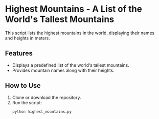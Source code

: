 # Highest Mountains - A List of the World's Tallest Mountains

This script lists the highest mountains in the world, displaying their names and heights in meters.

## Features

- Displays a predefined list of the world's tallest mountains.
- Provides mountain names along with their heights.

## How to Use

1. Clone or download the repository.
2. Run the script:
   ```bash
   python highest_mountains.py
